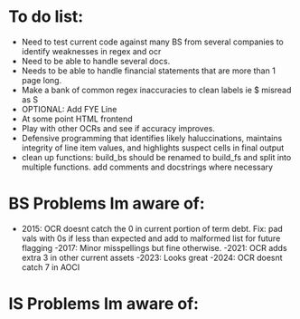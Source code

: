 # To do list:
- Need to test current code against many BS from several companies to identify weaknesses in regex and ocr
- Need to be able to handle several docs. 
- Needs to be able to handle financial statements that are more than 1 page long. 
- Make a bank of common regex inaccuracies to clean labels ie $ misread as S
- OPTIONAL: Add FYE Line
- At some point HTML frontend 
- Play with other OCRs and see if accuracy improves.
- Defensive programming that identifies likely haluccinations, maintains integrity of line item values, and highlights suspect cells in final output
- clean up functions: build_bs should be renamed to build_fs and split into multiple functions. add comments and docstrings where necessary

# BS Problems Im aware of:
- 2015: OCR doesnt catch the 0 in current portion of term debt. Fix: pad vals with 0s if less than expected and add to malformed list for future flagging
-2017: Minor misspellings but fine otherwise. 
-2021: OCR adds extra 3 in other current assets
-2023: Looks great
-2024: OCR doesnt catch 7 in AOCI

# IS Problems Im aware of: